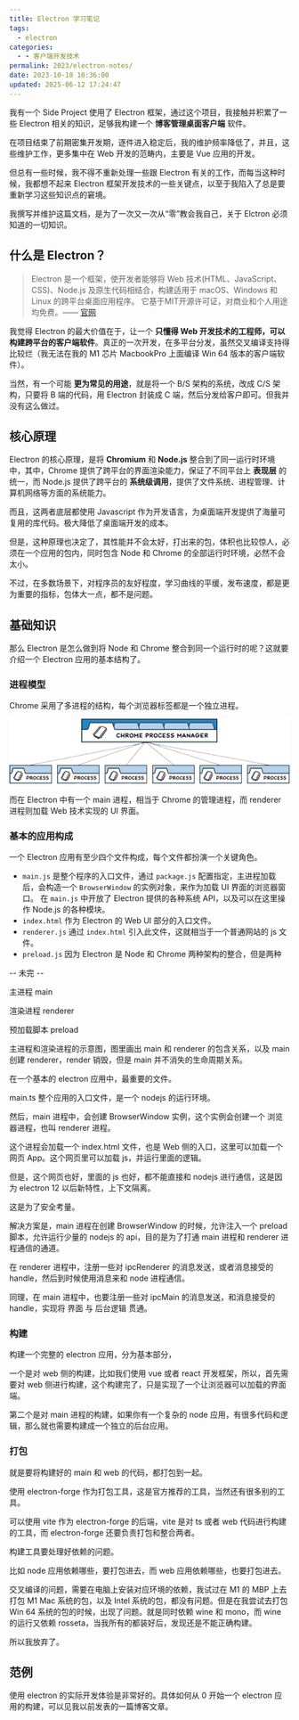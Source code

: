 ```yaml
---
title: Electron 学习笔记
tags:
  - electron
categories:
  - - 客户端开发技术
permalink: 2023/electron-notes/
date: 2023-10-10 10:36:00
updated: 2025-06-12 17:24:47
---
```

我有一个 Side Project 使用了 Electron 框架，通过这个项目，我接触并积累了一些 Electron 相关的知识，足够我构建一个 **博客管理桌面客户端** 软件。

在项目结束了前期密集开发期，逐件进入稳定后，我的维护频率降低了，并且，这些维护工作，更多集中在 Web 开发的范畴内，主要是 Vue 应用的开发。

但总有一些时候，我不得不重新处理一些跟 Electron 有关的工作，而每当这种时候，我都想不起来 Electron 框架开发技术的一些关键点，以至于我陷入了总是要重新学习这些知识点的窘境。

我撰写并维护这篇文档，是为了一次又一次从“零”教会我自己，关于 Elctron 必须知道的一切知识。

<!--more-->

## 什么是 Electron？

> Electron 是一个框架，使开发者能够将 Web 技术(HTML、JavaScript、CSS)、Node.js 及原生代码相结合，构建适用于 macOS、Windows 和 Linux 的跨平台桌面应用程序。 它基于MIT开源许可证，对商业和个人用途均免费。—— [官网](https://www.electronjs.org/zh/docs/latest/why-electon) 

我觉得 Electron 的最大价值在于，让一个 **只懂得 Web 开发技术的工程师，可以构建跨平台的客户端软件**。真正的一次开发，在多平台分发，虽然交叉编译支持得比较烂（我无法在我的 M1 芯片 MacbookPro 上面编译 Win 64 版本的客户端软件）。

当然，有一个可能 **更为常见的用途**，就是将一个 B/S 架构的系统，改成 C/S 架构，只要将 B 端的代码，用 Electron 封装成 C 端，然后分发给客户即可。但我并没有这么做过。

## 核心原理

Electron 的核心原理，是将 **Chromium** 和 **Node.js** 整合到了同一运行时环境中，其中，Chrome 提供了跨平台的界面渲染能力，保证了不同平台上 **表现层** 的统一，而 Node.js 提供了跨平台的 **系统级调用**，提供了文件系统、进程管理、计算机网络等方面的系统能力。

而且，这两者底层都使用 Javascript 作为开发语言，为桌面端开发提供了海量可复用的库代码。极大降低了桌面端开发的成本。

但是，这种原理也决定了，其性能并不会太好，打出来的包，体积也比较惊人，必须在一个应用的包内，同时包含 Node 和 Chrome 的全部运行时环境，必然不会太小。

不过，在多数场景下，对程序员的友好程度，学习曲线的平缓，发布速度，都是更为重要的指标，包体大一点，都不是问题。

## 基础知识

那么 Electron 是怎么做到将 Node 和 Chrome 整合到同一个运行时的呢？这就要介绍一个 Electron 应用的基本结构了。

### 进程模型

Chrome 采用了多进程的结构，每个浏览器标签都是一个独立进程。

![](../../images/2023/10/process-model-of-chrome.png)




而在 Electron 中有一个 main 进程，相当于 Chrome 的管理进程，而 renderer 进程则加载 Web 技术实现的 UI 界面。

### 基本的应用构成

一个 Electron 应用有至少四个文件构成，每个文件都扮演一个关键角色。

- `main.js` 是整个程序的入口文件，通过 `package.js` 配置指定，主进程加载后，会构造一个 `BrowserWindow` 的实例对象，来作为加载 UI 界面的浏览器窗口。 在 `main.js` 中开放了 Electron 提供的各种系统 API，以及可以在这里操作 Node.js 的各种模块。
- `index.html` 作为 Electron 的 Web UI 部分的入口文件。
- `renderer.js` 通过 `index.html` 引入此文件，这就相当于一个普通网站的 js 文件。
- `preload.js` 因为 Electron 是 Node 和 Chrome 两种架构的整合，但是两种

-- 未完 --



主进程 main

渲染进程 renderer

预加载脚本 preload

主进程和渲染进程的示意图，图里画出 main 和 renderer 的包含关系，以及 main 创建 renderer，render 销毁，但是 main 并不消失的生命周期关系。

在一个基本的 electron 应用中，最重要的文件。

main.ts 整个应用的入口文件，是一个 nodejs 的运行环境。

然后，main 进程中，会创建 BrowserWindow 实例，这个实例会创建一个 浏览器进程，也叫 renderer 进程。

这个进程会加载一个 index.html 文件，也是 Web 侧的入口，这里可以加载一个网页 App。这个网页里可以加载 js，并运行里面的逻辑。

但是，这个网页也好，里面的 js 也好，都不能直接和 nodejs 进行通信，这是因为 electron 12 以后新特性，上下文隔离。

这是为了安全考量。

解决方案是，main 进程在创建 BrowserWindow 的时候，允许注入一个 preload 脚本，允许运行少量的 nodejs 的 api，目的是为了打通 main 进程和 renderer 进程通信的通道。

在 renderer 进程中，注册一些对 ipcRenderer 的消息发送，或者消息接受的 handle，然后到时候使用消息来和 node 进程通信。

同理，在 main 进程中，也要注册一些对 ipcMain 的消息发送，和消息接受的 handle，实现将 界面 与 后台逻辑 贯通。

### 构建

构建一个完整的 electron 应用，分为基本部分，

一个是对 web 侧的构建，比如我们使用 vue 或者 react 开发框架，所以，首先需要对 web 侧进行构建，这个构建完了，只是实现了一个让浏览器可以加载的界面端。

第二个是对 main 进程的构建，如果你有一个复杂的 node 应用，有很多代码和逻辑，那么就也需要构建成一个独立的后台应用。

### 打包

就是要将构建好的 main 和 web 的代码，都打包到一起。

使用 electron-forge 作为打包工具，这是官方推荐的工具，当然还有很多别的工具。

可以使用 vite 作为 electron-forge 的后端，vite 是对 ts 或者 web 代码进行构建的工具，而 electron-forge 还要负责打包和整合两者。

构建工具要处理好依赖的问题。

比如 node 应用依赖哪些，要打包进去，而 web 应用依赖哪些，也要打包进去。

交叉编译的问题，需要在电脑上安装对应环境的依赖，我试过在 M1 的 MBP 上去打包 M1 Mac 系统的包，以及 Intel 系统的包，都没有问题。但是在我尝试去打包 Win 64 系统的包的时候，出现了问题。就是同时依赖 wine 和 mono，而 wine 的运行又依赖 rosseta，当我所有的都装好后，发现还是不能正确构建。

所以我放弃了。

## 范例

使用 electron 的实际开发体验是非常好的。具体如何从 0 开始一个 electron 应用的构建，可以见我以前发表的一篇博客文章。



